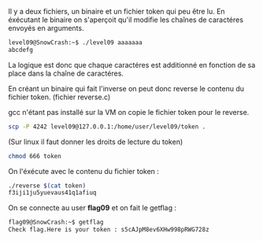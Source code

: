 Il y a deux fichiers, un binaire et un fichier token qui peu être lu.
En éxécutant le binaire on s'aperçoit qu'il modifie les chaînes de caractéres envoyés en arguments.

```bash 
level09@SnowCrash:~$ ./level09 aaaaaaa
abcdefg
```
La logique est donc que chaque caractéres est additionné en fonction de sa place dans la chaîne de caractéres.

En créant un binaire qui fait l'inverse on peut donc reverse le contenu du fichier token. (fichier reverse.c)

gcc n'étant pas installé sur la VM on copie le fichier token pour le reverse.

```bash
scp -P 4242 level09@127.0.0.1:/home/user/level09/token .
```
(Sur linux il faut donner les droits de lecture du token)
```bash 
chmod 666 token
```

On l'éxécute avec le contenu du fichier token :
```bash
./reverse $(cat token)
f3iji1ju5yuevaus41q1afiuq
```

On se connecte au user **flag09** et on fait le getflag : 
```bash
flag09@SnowCrash:~$ getflag
Check flag.Here is your token : s5cAJpM8ev6XHw998pRWG728z
```

